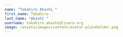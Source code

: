 ```yaml
---
name: "Takahiro Akashi "
first_name: Takahiro
last_name: "Akashi "
username: takahiro.akashi@linaro.org
image: /assets/images/content/avatar-placeholder.png
---
```

